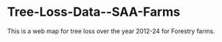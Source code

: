 # Tree-Loss-Data--SAA-Farms
This is a web map for tree loss over the year 2012-24 for Forestry farms.
